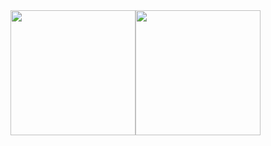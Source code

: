 <div style="display: flex; justify-content: flex-end;">
  <a href="https://github.com/anuraghazra/github-readme-stats">
    <img align="center" style="height: 200px" src="https://github-readme-stats.vercel.app/api?username=seiya2130" />
  </a>
  <a href="https://github.com/anuraghazra/convoychat">
    <img align="center" style="height: 200px" src="https://github-readme-stats.vercel.app/api/top-langs/?username=seiya2130&layout=compact" />
  </a>
</div>
